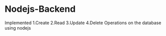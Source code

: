 # Nodejs-Backend
Implemented
1.Create
2.Read
3.Update
4.Delete
Operations on the database using nodejs
